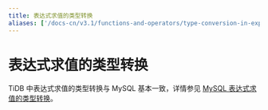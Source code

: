```yaml
---
title: 表达式求值的类型转换
aliases: ['/docs-cn/v3.1/functions-and-operators/type-conversion-in-expression-evaluation/','/docs-cn/v3.1/reference/sql/functions-and-operators/type-conversion/']
---
```


# 表达式求值的类型转换

TiDB 中表达式求值的类型转换与 MySQL 基本一致，详情参见 [MySQL 表达式求值的类型转换](https://dev.mysql.com/doc/refman/5.7/en/type-conversion.html)。
